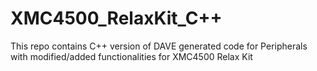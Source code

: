 # XMC4500_RelaxKit_C++
This repo contains C++ version of DAVE generated code for Peripherals with modified/added functionalities for XMC4500 Relax Kit
